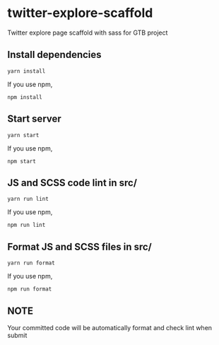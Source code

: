 # twitter-explore-scaffold

Twitter explore page scaffold with sass for GTB project

## Install dependencies

```
yarn install
```

If you use npm,

```
npm install
```

## Start server

```
yarn start
```

If you use npm,

```
npm start
```

## JS and SCSS code lint in src/

```
yarn run lint
```

If you use npm,

```
npm run lint
```

## Format JS and SCSS files in src/

```
yarn run format
```

If you use npm,

```
npm run format
```

## NOTE

Your committed code will be automatically format and check lint when submit
